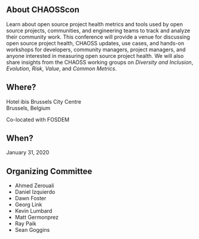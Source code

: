 ## About CHAOSScon
Learn about open source project health metrics and tools used by open source projects, communities, and engineering teams to track and analyze their community work. This conference will provide a venue for discussing open source project health, CHAOSS updates, use cases, and hands-on workshops for developers, community managers, project managers, and anyone interested in measuring open source project health. We will also share insights from the CHAOSS working groups on *Diversity and Inclusion*, *Evolution*, *Risk*, *Value*, and *Common Metrics*.

## Where?

Hotel ibis Brussels City Centre<br />
Brussels, Belgium

Co-located with FOSDEM

## When?

January 31, 2020

## Organizing Committee

* Ahmed Zerouali
* Daniel Izquierdo
* Dawn Foster
* Georg Link
* Kevin Lumbard
* Matt Germonprez
* Ray Paik
* Sean Goggins
